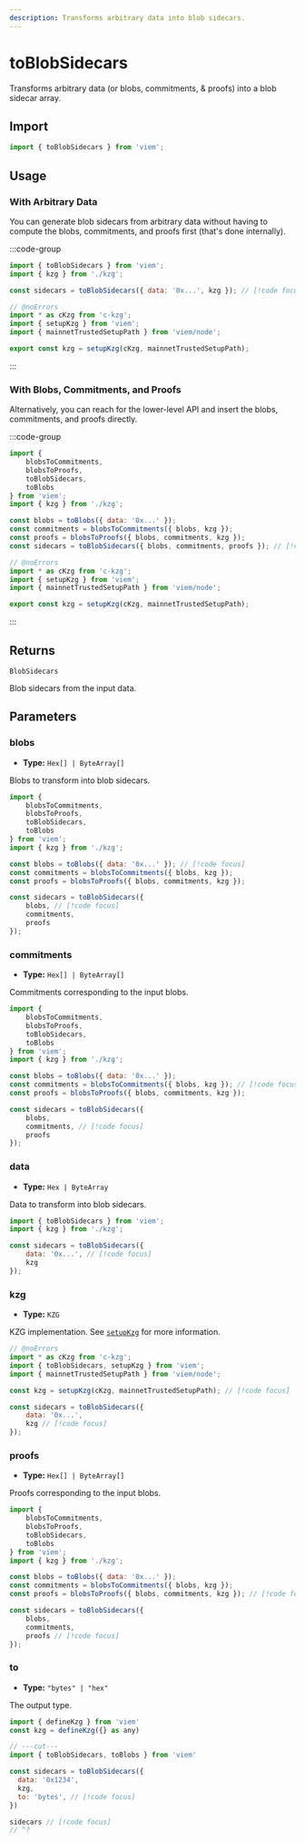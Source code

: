 ```yaml
---
description: Transforms arbitrary data into blob sidecars.
---
```


# toBlobSidecars

Transforms arbitrary data (or blobs, commitments, & proofs) into a blob sidecar array.

## Import

```js twoslash
import { toBlobSidecars } from 'viem';
```

## Usage

### With Arbitrary Data

You can generate blob sidecars from arbitrary data without having to compute the blobs, commitments, and proofs first (that's done internally).

:::code-group

```js twoslash [example.ts]
import { toBlobSidecars } from 'viem';
import { kzg } from './kzg';

const sidecars = toBlobSidecars({ data: '0x...', kzg }); // [!code focus]
```

```js twoslash [kzg.ts] filename="kzg.ts"
// @noErrors
import * as cKzg from 'c-kzg';
import { setupKzg } from 'viem';
import { mainnetTrustedSetupPath } from 'viem/node';

export const kzg = setupKzg(cKzg, mainnetTrustedSetupPath);
```

:::

### With Blobs, Commitments, and Proofs

Alternatively, you can reach for the lower-level API and insert the blobs, commitments, and proofs directly.

:::code-group

```js twoslash [example.ts]
import {
    blobsToCommitments,
    blobsToProofs,
    toBlobSidecars,
    toBlobs
} from 'viem';
import { kzg } from './kzg';

const blobs = toBlobs({ data: '0x...' });
const commitments = blobsToCommitments({ blobs, kzg });
const proofs = blobsToProofs({ blobs, commitments, kzg });
const sidecars = toBlobSidecars({ blobs, commitments, proofs }); // [!code focus]
```

```js twoslash [kzg.ts] filename="kzg.ts"
// @noErrors
import * as cKzg from 'c-kzg';
import { setupKzg } from 'viem';
import { mainnetTrustedSetupPath } from 'viem/node';

export const kzg = setupKzg(cKzg, mainnetTrustedSetupPath);
```

:::

## Returns

`BlobSidecars`

Blob sidecars from the input data.

## Parameters

### blobs

- **Type:** `Hex[] | ByteArray[]`

Blobs to transform into blob sidecars.

```js twoslash
import {
    blobsToCommitments,
    blobsToProofs,
    toBlobSidecars,
    toBlobs
} from 'viem';
import { kzg } from './kzg';

const blobs = toBlobs({ data: '0x...' }); // [!code focus]
const commitments = blobsToCommitments({ blobs, kzg });
const proofs = blobsToProofs({ blobs, commitments, kzg });

const sidecars = toBlobSidecars({
    blobs, // [!code focus]
    commitments,
    proofs
});
```

### commitments

- **Type:** `Hex[] | ByteArray[]`

Commitments corresponding to the input blobs.

```js twoslash
import {
    blobsToCommitments,
    blobsToProofs,
    toBlobSidecars,
    toBlobs
} from 'viem';
import { kzg } from './kzg';

const blobs = toBlobs({ data: '0x...' });
const commitments = blobsToCommitments({ blobs, kzg }); // [!code focus]
const proofs = blobsToProofs({ blobs, commitments, kzg });

const sidecars = toBlobSidecars({
    blobs,
    commitments, // [!code focus]
    proofs
});
```

### data

- **Type:** `Hex | ByteArray`

Data to transform into blob sidecars.

```js twoslash
import { toBlobSidecars } from 'viem';
import { kzg } from './kzg';

const sidecars = toBlobSidecars({
    data: '0x...', // [!code focus]
    kzg
});
```

### kzg

- **Type:** `KZG`

KZG implementation. See [`setupKzg`](/docs/utilities/setupKzg) for more information.

```js twoslash
// @noErrors
import * as cKzg from 'c-kzg';
import { toBlobSidecars, setupKzg } from 'viem';
import { mainnetTrustedSetupPath } from 'viem/node';

const kzg = setupKzg(cKzg, mainnetTrustedSetupPath); // [!code focus]

const sidecars = toBlobSidecars({
    data: '0x...',
    kzg // [!code focus]
});
```

### proofs

- **Type:** `Hex[] | ByteArray[]`

Proofs corresponding to the input blobs.

```js twoslash
import {
    blobsToCommitments,
    blobsToProofs,
    toBlobSidecars,
    toBlobs
} from 'viem';
import { kzg } from './kzg';

const blobs = toBlobs({ data: '0x...' });
const commitments = blobsToCommitments({ blobs, kzg });
const proofs = blobsToProofs({ blobs, commitments, kzg }); // [!code focus]

const sidecars = toBlobSidecars({
    blobs,
    commitments,
    proofs // [!code focus]
});
```

### to

- **Type:** `"bytes" | "hex"`

The output type.

```js twoslash
import { defineKzg } from 'viem'
const kzg = defineKzg({} as any)

// ---cut---
import { toBlobSidecars, toBlobs } from 'viem'

const sidecars = toBlobSidecars({
  data: '0x1234',
  kzg,
  to: 'bytes', // [!code focus]
})

sidecars // [!code focus]
// ^?


```
